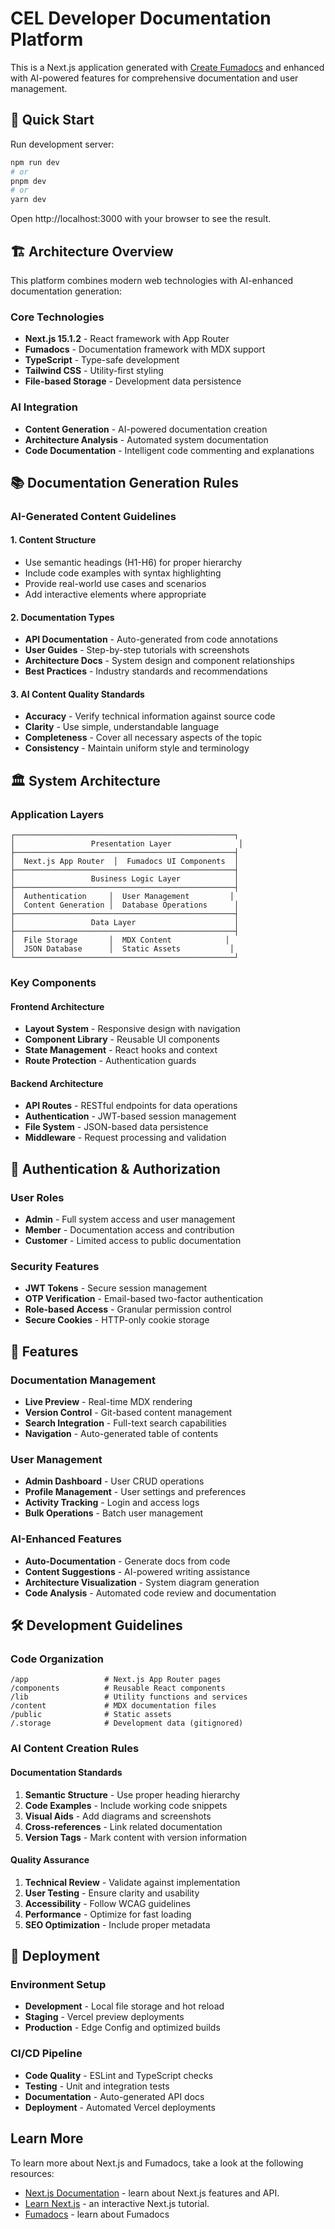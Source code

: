 # CEL Developer Documentation Platform

This is a Next.js application generated with [Create Fumadocs](https://github.com/fuma-nama/fumadocs) and enhanced with AI-powered features for comprehensive documentation and user management.

## 🚀 Quick Start

Run development server:

```bash
npm run dev
# or
pnpm dev
# or
yarn dev
```

Open http://localhost:3000 with your browser to see the result.

## 🏗️ Architecture Overview

This platform combines modern web technologies with AI-enhanced documentation generation:

### Core Technologies
- **Next.js 15.1.2** - React framework with App Router
- **Fumadocs** - Documentation framework with MDX support
- **TypeScript** - Type-safe development
- **Tailwind CSS** - Utility-first styling
- **File-based Storage** - Development data persistence

### AI Integration
- **Content Generation** - AI-powered documentation creation
- **Architecture Analysis** - Automated system documentation
- **Code Documentation** - Intelligent code commenting and explanations

## 📚 Documentation Generation Rules

### AI-Generated Content Guidelines

#### 1. **Content Structure**
- Use semantic headings (H1-H6) for proper hierarchy
- Include code examples with syntax highlighting
- Provide real-world use cases and scenarios
- Add interactive elements where appropriate

#### 2. **Documentation Types**
- **API Documentation** - Auto-generated from code annotations
- **User Guides** - Step-by-step tutorials with screenshots
- **Architecture Docs** - System design and component relationships
- **Best Practices** - Industry standards and recommendations

#### 3. **AI Content Quality Standards**
- **Accuracy** - Verify technical information against source code
- **Clarity** - Use simple, understandable language
- **Completeness** - Cover all necessary aspects of the topic
- **Consistency** - Maintain uniform style and terminology

## 🏛️ System Architecture

### Application Layers

```
┌─────────────────────────────────────────────────┐
│                 Presentation Layer               │
├─────────────────────────────────────────────────┤
│  Next.js App Router  │  Fumadocs UI Components  │
├─────────────────────────────────────────────────┤
│                 Business Logic Layer            │
├─────────────────────────────────────────────────┤
│  Authentication     │  User Management         │
│  Content Generation │  Database Operations      │
├─────────────────────────────────────────────────┤
│                 Data Layer                      │
├─────────────────────────────────────────────────┤
│  File Storage       │  MDX Content            │
│  JSON Database      │  Static Assets           │
└─────────────────────────────────────────────────┘
```

### Key Components

#### Frontend Architecture
- **Layout System** - Responsive design with navigation
- **Component Library** - Reusable UI components
- **State Management** - React hooks and context
- **Route Protection** - Authentication guards

#### Backend Architecture
- **API Routes** - RESTful endpoints for data operations
- **Authentication** - JWT-based session management
- **File System** - JSON-based data persistence
- **Middleware** - Request processing and validation

## 🔐 Authentication & Authorization

### User Roles
- **Admin** - Full system access and user management
- **Member** - Documentation access and contribution
- **Customer** - Limited access to public documentation

### Security Features
- **JWT Tokens** - Secure session management
- **OTP Verification** - Email-based two-factor authentication
- **Role-based Access** - Granular permission control
- **Secure Cookies** - HTTP-only cookie storage

## 📖 Features

### Documentation Management
- **Live Preview** - Real-time MDX rendering
- **Version Control** - Git-based content management
- **Search Integration** - Full-text search capabilities
- **Navigation** - Auto-generated table of contents

### User Management
- **Admin Dashboard** - User CRUD operations
- **Profile Management** - User settings and preferences
- **Activity Tracking** - Login and access logs
- **Bulk Operations** - Batch user management

### AI-Enhanced Features
- **Auto-Documentation** - Generate docs from code
- **Content Suggestions** - AI-powered writing assistance
- **Architecture Visualization** - System diagram generation
- **Code Analysis** - Automated code review and documentation

## 🛠️ Development Guidelines

### Code Organization
```
/app                 # Next.js App Router pages
/components          # Reusable React components
/lib                 # Utility functions and services
/content             # MDX documentation files
/public              # Static assets
/.storage            # Development data (gitignored)
```

### AI Content Creation Rules

#### Documentation Standards
1. **Semantic Structure** - Use proper heading hierarchy
2. **Code Examples** - Include working code snippets
3. **Visual Aids** - Add diagrams and screenshots
4. **Cross-references** - Link related documentation
5. **Version Tags** - Mark content with version information

#### Quality Assurance
1. **Technical Review** - Validate against implementation
2. **User Testing** - Ensure clarity and usability
3. **Accessibility** - Follow WCAG guidelines
4. **Performance** - Optimize for fast loading
5. **SEO Optimization** - Include proper metadata

## 🚀 Deployment

### Environment Setup
- **Development** - Local file storage and hot reload
- **Staging** - Vercel preview deployments
- **Production** - Edge Config and optimized builds

### CI/CD Pipeline
- **Code Quality** - ESLint and TypeScript checks
- **Testing** - Unit and integration tests
- **Documentation** - Auto-generated API docs
- **Deployment** - Automated Vercel deployments

## Learn More

To learn more about Next.js and Fumadocs, take a look at the following
resources:

- [Next.js Documentation](https://nextjs.org/docs) - learn about Next.js
  features and API.
- [Learn Next.js](https://nextjs.org/learn) - an interactive Next.js tutorial.
- [Fumadocs](https://fumadocs.vercel.app) - learn about Fumadocs
